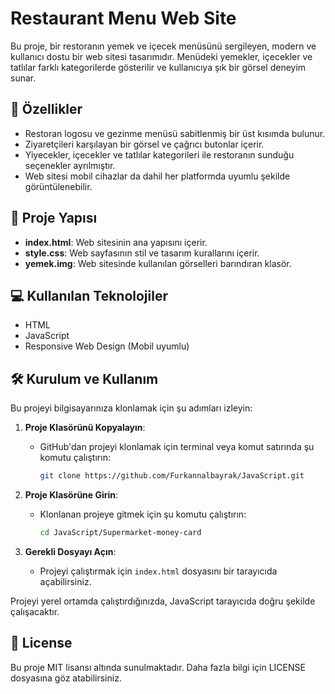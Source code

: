 # Restaurant Menu Web Site
Bu proje, bir restoranın yemek ve içecek menüsünü sergileyen, modern ve kullanıcı dostu bir web sitesi tasarımıdır. Menüdeki yemekler, içecekler ve tatlılar farklı kategorilerde gösterilir ve kullanıcıya şık bir görsel deneyim sunar.

## 🚀 Özellikler

- Restoran logosu ve gezinme menüsü sabitlenmiş bir üst kısımda bulunur.
- Ziyaretçileri karşılayan bir görsel ve çağrıcı butonlar içerir.
- Yiyecekler, içecekler ve tatlılar kategorileri ile restoranın sunduğu seçenekler ayrılmıştır.
- Web sitesi mobil cihazlar da dahil her platformda uyumlu şekilde görüntülenebilir.

## 📂 Proje Yapısı

- **index.html**: Web sitesinin ana yapısını içerir.
- **style.css**: Web sayfasının stil ve tasarım kurallarını içerir.
- **yemek.img**: Web sitesinde kullanılan görselleri barındıran klasör.


## 💻 Kullanılan Teknolojiler
- HTML
- JavaScript
- Responsive Web Design (Mobil uyumlu)
  

## 🛠 Kurulum ve Kullanım

Bu projeyi bilgisayarınıza klonlamak için şu adımları izleyin:

1. **Proje Klasörünü Kopyalayın**:
   - GitHub'dan projeyi klonlamak için terminal veya komut satırında şu komutu çalıştırın:
     ```bash
     git clone https://github.com/Furkannalbayrak/JavaScript.git
     ```

2. **Proje Klasörüne Girin**:
   - Klonlanan projeye gitmek için şu komutu çalıştırın:
     ```bash
     cd JavaScript/Supermarket-money-card
     ```

3. **Gerekli Dosyayı Açın**:
   - Projeyi çalıştırmak için `index.html` dosyasını bir tarayıcıda açabilirsiniz.

Projeyi yerel ortamda çalıştırdığınızda, JavaScript tarayıcıda doğru şekilde çalışacaktır.


## 📜 License
Bu proje MIT lisansı altında sunulmaktadır. Daha fazla bilgi için LICENSE dosyasına göz atabilirsiniz.
